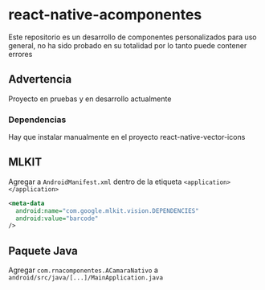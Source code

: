 # react-native-acomponentes
Este repositorio es un desarrollo de componentes personalizados para uso general, no ha sido probado en su totalidad por lo tanto puede contener errores

## Advertencia
Proyecto en pruebas y en desarrollo actualmente

### Dependencias
Hay que instalar manualmente en el proyecto react-native-vector-icons

## MLKIT
Agregar a ```AndroidManifest.xml``` dentro de la etiqueta ```<application></application>```
``` XML
<meta-data
  android:name="com.google.mlkit.vision.DEPENDENCIES"
  android:value="barcode"
/>
```

## Paquete Java
Agregar ```com.rnacomponentes.ACamaraNativo``` a ```android/src/java/[...]/MainApplication.java```